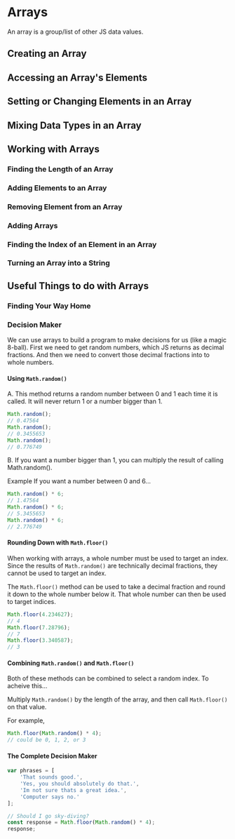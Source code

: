 # Arrays 

An array is a group/list of other JS data values. 

## Creating an Array

## Accessing an Array's Elements

## Setting or Changing Elements in an Array

## Mixing Data Types in an Array

## Working with Arrays
### Finding the Length of an Array
### Adding Elements to an Array
### Removing Element from an Array
### Adding Arrays
### Finding the Index of an Element in an Array
### Turning an Array into a String

## Useful Things to do with Arrays 
### Finding Your Way Home

### Decision Maker
We can use arrays to build a program to make decisions for us (like a magic 8-ball). First we need to get random numbers, which JS returns as decimal fractions. And then we need to convert those decimal fractions into to whole numbers. 

#### Using `Math.random()`
A. This method returns a random number between 0 and 1 each time it is called. It will never return 1 or a number bigger than 1. 

```javascript
Math.random();
// 0.47564
Math.random();
// 0.3455653
Math.random();
// 0.776749
```

B. If you want a number bigger than 1, you can multiply the result of calling Math.random(). 

Example
If you want a number between 0 and 6...
```javascript
Math.random() * 6;
// 1.47564
Math.random() * 6;
// 5.3455653
Math.random() * 6;
// 2.776749
```

#### Rounding Down with  `Math.floor()`
When working with arrays, a whole number must be used to target an index. Since the results of `Math.random()` are technically decimal fractions, they cannot be used to target an index. 

The `Math.floor()` method can be used to take a decimal fraction and round it down to the whole number below it. That whole number can then be used to target indices. 

```JavaScript
Math.floor(4.234627);
// 4
Math.floor(7.28796);
// 7
Math.floor(3.340587);
// 3
```

#### Combining `Math.random()` and `Math.floor()`
Both of these methods can be combined to select a random index. To acheive this... 

Multiply `Math.random()` by the length of the array, and then call `Math.floor()` on that value. 

For example, 
```JavaScript
Math.floor(Math.random() * 4);
// could be 0, 1, 2, or 3

```

#### The Complete Decision Maker
```javascript
var phrases = [
    'That sounds good.',
    'Yes, you should absolutely do that.',
    'Im not sure thats a great idea.',
    'Computer says no.'
];

// Should I go sky-diving?
const response = Math.floor(Math.random() * 4);
response;
```
